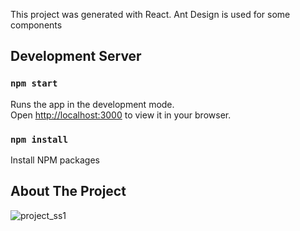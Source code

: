 This project was generated with React. Ant Design is used for some components 

## Development Server

### `npm start`

Runs the app in the development mode.\
Open [http://localhost:3000](http://localhost:3000) to view it in your browser.

### `npm install`
Install NPM packages

## About The Project

![project_ss1](https://github.com/bskrks/Question-Bank-Web-Application/assets/47915824/170b7854-e8e1-4358-ac0d-acad0c0045fb)






